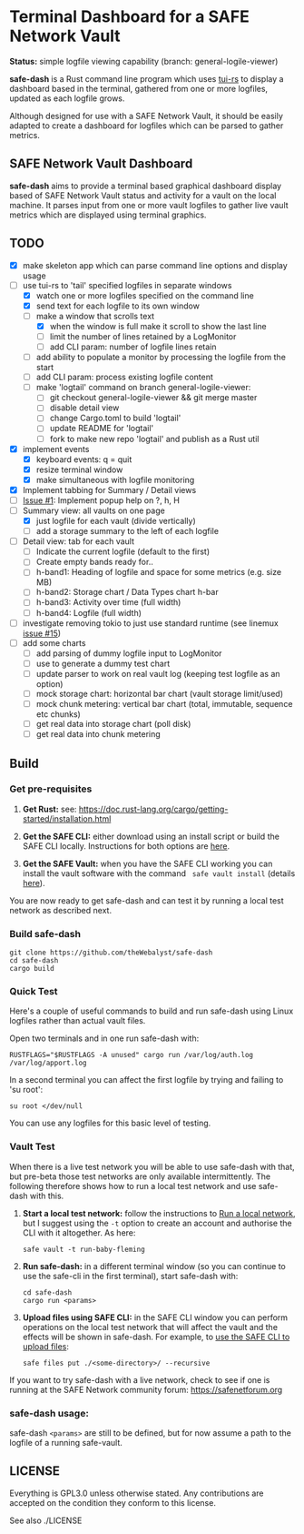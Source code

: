 # Terminal Dashboard for a SAFE Network Vault

**Status:** simple logfile viewing capability (branch: general-logile-viewer)

**safe-dash** is a Rust command line program which uses [tui-rs](https://github.com/fdehau/tui-rs) to display a dashboard based in the terminal, gathered from one or more logfiles, updated as each logfile grows. 

Although designed for use with a SAFE Network Vault, it should be easily adapted to create a dashboard for logfiles which can be parsed to gather metrics.

## SAFE Network Vault Dashboard
**safe-dash** aims to provide a terminal based graphical dashboard display based of SAFE Network Vault status and activity for a vault on the local machine. It parses input from one or more vault logfiles to gather live vault metrics which are displayed using terminal graphics.

## TODO
- [x] make skeleton app which can parse command line options and display usage
- [ ] use tui-rs to 'tail' specified logfiles in separate windows
  - [x] watch one or more logfiles specified on the command line
  - [x] send text for each logfile to its own window
  - [ ] make a window that scrolls text
    - [x] when the window is full make it scroll to show the last line
    - [ ] limit the number of lines retained by a LogMonitor
    - [ ] add CLI param: number of logfile lines retain
  - [ ] add ability to populate a monitor by processing the logfile from the start
  - [ ] add CLI param: process existing logfile content
  - [ ] make 'logtail' command on branch general-logile-viewer:
    - [ ] git checkout general-logile-viewer && git merge master
    - [ ] disable detail view
    - [ ] change Cargo.toml to build 'logtail'
    - [ ] update README for 'logtail'
    - [ ] fork to make new repo 'logtail' and publish as a Rust util
- [x] implement events
  - [x] keyboard events: q = quit
  - [x] resize terminal window
  - [x] make simultaneous with logfile monitoring
- [x] Implement tabbing for Summary / Detail views
- [ ] [Issue #1](https://github.com/theWebalyst/safe-dash/issues/1https://github.com/theWebalyst/safe-dash/issues/1): Implement popup help on ?, h, H
- [ ] Summary view: all vaults on one page
  - [x] just logfile for each vault (divide vertically)
  - [ ] add a storage summary to the left of each logfile
- [ ] Detail view: tab for each vault
  - [ ] Indicate the current logfile (default to the first)
  - [ ] Create empty bands ready for..
  - [ ] h-band1: Heading of logfile and space for some metrics (e.g. size MB)
  - [ ] h-band2: Storage chart / Data Types chart h-bar
  - [ ] h-band3: Activity over time (full width)
  - [ ] h-band4: Logfile (full width)
- [ ] investigate removing tokio to just use standard runtime (see linemux [issue #15](https://github.com/jmagnuson/linemux/issues/15))
- [ ] add some charts
  - [ ] add parsing of dummy logfile input to LogMonitor
  - [ ] use to generate a dummy test chart
  - [ ] update parser to work on real vault log (keeping test logfile as an option)
  - [ ] mock storage chart: horizontal bar chart (vault storage limit/used)
  - [ ] mock chunk metering: vertical bar chart (total, immutable, sequence etc chunks)
  - [ ] get real data into storage chart (poll disk)
  - [ ] get real data into chunk metering

## Build
### Get pre-requisites
1. **Get Rust:** see: https://doc.rust-lang.org/cargo/getting-started/installation.html

2. **Get the SAFE CLI:** either download using an install script or build the SAFE CLI locally. Instructions for both options are [here](https://github.com/maidsafe/safe-api/tree/master/safe-cli#safe-cli).

3. **Get the SAFE Vault:** when you have the SAFE CLI working you can install the vault software with the command ` safe vault install` (details [here](https://github.com/maidsafe/safe-api/tree/master/safe-cli#vault-install)).

You are now ready to get safe-dash and can test it by running a local test network as described next.

### Build safe-dash
```
git clone https://github.com/theWebalyst/safe-dash
cd safe-dash
cargo build
```

### Quick Test
Here's a couple of useful commands to build and run safe-dash using Linux logfiles rather than actual vault files. 

Open two terminals and in one run safe-dash with:
```
RUSTFLAGS="$RUSTFLAGS -A unused" cargo run /var/log/auth.log /var/log/apport.log  
```

In a second terminal you can affect the first logfile by trying and failing to 'su root':
```
su root </dev/null
```

You can use any logfiles for this basic level of testing.

### Vault Test
When there is a live test network you will be able to use safe-dash with that, but pre-beta those test networks are only available intermittently. The following therefore shows how to run a local test network and use safe-dash with this.

1. **Start a local test network:** follow the instructions to [Run a local network](https://github.com/maidsafe/safe-api/tree/master/safe-cli#run-a-local-network), but I suggest using the `-t` option to create an account and authorise the CLI with it altogether. As here:
    ```
    safe vault -t run-baby-fleming
    ```
2. **Run safe-dash:** in a different terminal window (so you can continue to use the safe-cli in the first terminal), start safe-dash with:
    ```
    cd safe-dash
    cargo run <params>
    ```
3. **Upload files using SAFE CLI:** in the SAFE CLI window you can perform operations on the local test network that will affect the vault and the effects will be shown in safe-dash. For example, to [use the SAFE CLI to upload files](https://github.com/maidsafe/safe-api/tree/master/safe-cli#files):
    ```
    safe files put ./<some-directory>/ --recursive
    ```

If you want to try safe-dash with a live network, check to see if one is running at the SAFE Network community forum: https://safenetforum.org

### safe-dash usage:
safe-dash `<params>` are still to be defined, but for now assume a path to the logfile of a running safe-vault.

## LICENSE

Everything is GPL3.0 unless otherwise stated. Any contributions are accepted on the condition they conform to this license.

See also ./LICENSE